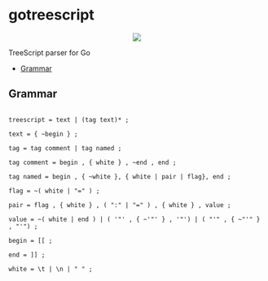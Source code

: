 # gotreescript
<p align="center">
  <img src="https://api.travis-ci.org/fulldump/gotreescript.svg?branch=master">
</p>

TreeScript parser for Go

<!-- MarkdownTOC autolink=true bracket=round depth=4 -->

- [Grammar](#grammar)

<!-- /MarkdownTOC -->

## Grammar

```EBNF

treescript = text | (tag text)* ;

text = { ~begin } ;

tag = tag comment | tag named ;

tag comment = begin , { white } , ~end , end ;

tag named = begin , { ~white }, { white | pair | flag}, end ;

flag = ~( white | "=" ) ;

pair = flag , { white } , ( ":" | "=" ) , { white } , value ;

value = ~( white | end ) | ( '"' , { ~'"' } , '"') | ( "'" , { ~"'" } , "'") ;

begin = [[ ;

end = ]] ;

white = \t | \n | " " ;

```

